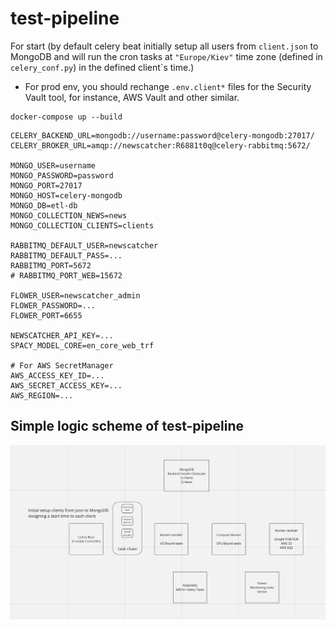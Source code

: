 # test-pipeline
For start (by default celery beat initially setup all users from ```client.json``` to MongoDB and will run the cron tasks at ```"Europe/Kiev"``` time zone (defined in ```celery_conf.py```) in the defined client`s time.)
- For prod env, you should rechange ```.env.client*``` files for the Security Vault tool, for instance, AWS Vault and other similar.
```shell
docker-compose up --build
```
```.env
CELERY_BACKEND_URL=mongodb://username:password@celery-mongodb:27017/
CELERY_BROKER_URL=amqp://newscatcher:R6881t0q@celery-rabbitmq:5672/

MONGO_USER=username
MONGO_PASSWORD=password
MONGO_PORT=27017
MONGO_HOST=celery-mongodb
MONGO_DB=etl-db
MONGO_COLLECTION_NEWS=news
MONGO_COLLECTION_CLIENTS=clients

RABBITMQ_DEFAULT_USER=newscatcher
RABBITMQ_DEFAULT_PASS=...
RABBITMQ_PORT=5672
# RABBITMQ_PORT_WEB=15672

FLOWER_USER=newscatcher_admin
FLOWER_PASSWORD=...
FLOWER_PORT=6655

NEWSCATCHER_API_KEY=...
SPACY_MODEL_CORE=en_core_web_trf

# For AWS SecretManager
AWS_ACCESS_KEY_ID=...
AWS_SECRET_ACCESS_KEY=...
AWS_REGION=...
```
## Simple logic scheme of test-pipeline
![scheme](images/scheme.png)
